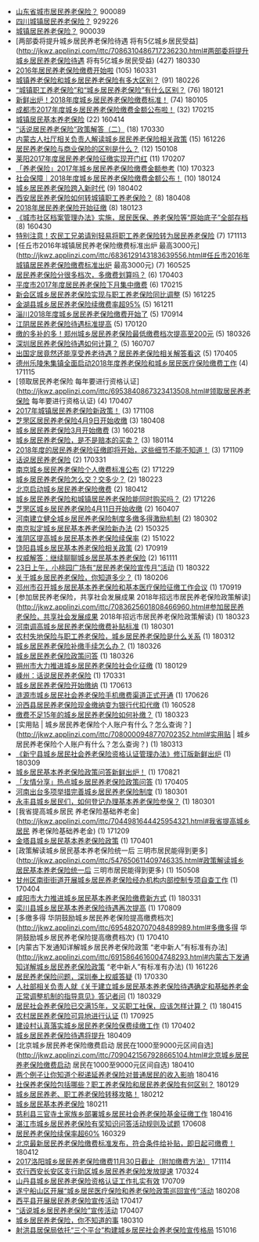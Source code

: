- [山东省城市居民养老保险？](http://jkwz.applinzi.com/ittc/7044362725952586513.html#山东省城市居民养老保险？)  900089 
- [四川城镇居民养老保险？](http://jkwz.applinzi.com/ittc/7040738610834309904.html#四川城镇居民养老保险？)  929226 
- [城镇居民养老保险？](http://jkwz.applinzi.com/ittc/7075216863867175686.html#城镇居民养老保险？)  900039 
- [两部委将提升城乡居民养老保险待遇 将有5亿城乡居民受益](http://jkwz.applinzi.com/ittc/7086310486717236230.html#两部委将提升城乡居民养老保险待遇 将有5亿城乡居民受益) (427) 180330 
- [2016年居民养老保险缴费开始啦](http://jkwz.applinzi.com/ittc/6815679762978571269.html#2016年居民养老保险缴费开始啦) (105) 160331 
- [城镇养老保险和城乡居民养老保险有多大区别？](http://jkwz.applinzi.com/ittc/7074443037541663750.html#城镇养老保险和城乡居民养老保险有多大区别？) (91) 180226 
- [“城镇职工养老保险”和“城乡居民养老保险”有什么区别？](http://jkwz.applinzi.com/ittc/7061160712271823888.html#“城镇职工养老保险”和“城乡居民养老保险”有什么区别？) (76) 180121 
- [新鲜出炉！2018年度城乡居民养老保险缴费标准！](http://jkwz.applinzi.com/ittc/7055188601157977099.html#新鲜出炉！2018年度城乡居民养老保险缴费标准！) (74) 180105 
- [成都市2017年度城乡居民养老保险缴费金额公布啦！](http://jkwz.applinzi.com/ittc/6934867351727244293.html#成都市2017年度城乡居民养老保险缴费金额公布啦！) (32) 170215 
- [城镇居民基本养老保险](http://jkwz.applinzi.com/ittc/6820975206126322693.html#城镇居民基本养老保险) (22) 160414 
- [“话说居民养老保险”政策解答（二）](http://jkwz.applinzi.com/ittc/6950733099980817413.html#“话说居民养老保险”政策解答（二）) (18) 170330 
- [内蒙古人社厅相关负责人解读城乡居民养老保险相关政策](http://jkwz.applinzi.com/ittc/6915860413865788420.html#内蒙古人社厅相关负责人解读城乡居民养老保险相关政策) (15) 161226 
- [居民养老保险与商业保险的区别是什么？](http://jkwz.applinzi.com/ittc/547650611384571674.html#居民养老保险与商业保险的区别是什么？) (12) 150108 
- [莱阳2017年度居民养老保险征缴实现开门红](http://jkwz.applinzi.com/ittc/6931936865631601669.html#莱阳2017年度居民养老保险征缴实现开门红) (11) 170207 
- [「养老保险」2017年城乡居民养老保险缴费金额参考](http://jkwz.applinzi.com/ittc/6948345776072819716.html#「养老保险」2017年城乡居民养老保险缴费金额参考) (10) 170323 
- [社会保障｜2018年度城乡居民养老保险缴费金额公布！](http://jkwz.applinzi.com/ittc/7062247508955104272.html#社会保障｜2018年度城乡居民养老保险缴费金额公布！) (10) 180124 
- [城乡居民养老保险跨入新时代](http://jkwz.applinzi.com/ittc/7087431540151944198.html#城乡居民养老保险跨入新时代) (9) 180402 
- [西安居民养老保险如何转城镇职工养老保险？](http://jkwz.applinzi.com/ittc/7089530187530372112.html#西安居民养老保险如何转城镇职工养老保险？) (8) 180408 
- [2018年居民养老保险开始征缴](http://jkwz.applinzi.com/ittc/7061839934338368529.html#2018年居民养老保险开始征缴) (8) 180123 
- [《城市社区档案管理办法》实施，居民医保、养老保险等“原始底子”全部存档](http://jkwz.applinzi.com/ittc/6826794237026632709.html#《城市社区档案管理办法》实施，居民医保、养老保险等“原始底子”全部存档) (8) 160430 
- [特别注意！农民工兄弟请别轻易将职工养老保险转为居民养老保险](http://jkwz.applinzi.com/ittc/7035409620686865424.html#特别注意！农民工兄弟请别轻易将职工养老保险转为居民养老保险) (7) 171113 
- [任丘市2016年城镇居民养老保险缴费标准出炉 最高3000元](http://jkwz.applinzi.com/ittc/6836129143183639556.html#任丘市2016年城镇居民养老保险缴费标准出炉 最高3000元) (7) 160525 
- [居民养老保险分很多档次，多缴费划算吗？](http://jkwz.applinzi.com/ittc/6952261693022405636.html#居民养老保险分很多档次，多缴费划算吗？) (6) 170403 
- [平度市2017年度居民养老保险下月集中缴费](http://jkwz.applinzi.com/ittc/6934919898395575300.html#平度市2017年度居民养老保险下月集中缴费) (6) 170215 
- [新会区城乡居民养老保险实现与职工养老保险同比调整](http://jkwz.applinzi.com/ittc/6915500156152972292.html#新会区城乡居民养老保险实现与职工养老保险同比调整) (5) 161225 
- [金湖县城乡居民养老保险续缴费率超95%](http://jkwz.applinzi.com/ittc/6910290885895259140.html#金湖县城乡居民养老保险续缴费率超95%) (5) 161211 
- [淄川2018年度城乡居民养老保险缴费开始了](http://jkwz.applinzi.com/ittc/7013100689545495568.html#淄川2018年度城乡居民养老保险缴费开始了) (5) 170914 
- [江阴居民养老保险待遇标准提高](http://jkwz.applinzi.com/ittc/6925143728481371141.html#江阴居民养老保险待遇标准提高) (5) 170120 
- [缴的多补的多！郑州城乡居民养老保险最低缴费档次提高至200元](http://jkwz.applinzi.com/ittc/7084853494622454794.html#缴的多补的多！郑州城乡居民养老保险最低缴费档次提高至200元) (5) 180326 
- [深圳居民养老保险待遇如何计算？](http://jkwz.applinzi.com/ittc/6852166245721588740.html#深圳居民养老保险待遇如何计算？) (5) 160707 
- [出国定居竟然还能享受养老待遇？居民养老保险相关解答看这](http://jkwz.applinzi.com/ittc/6953017120995673093.html#出国定居竟然还能享受养老待遇？居民养老保险相关解答看这) (5) 170405 
- [德州乐陵朱集镇全面启动2018年度养老保险和城乡居民医疗保险缴费工作](http://jkwz.applinzi.com/ittc/7036095001598100497.html#德州乐陵朱集镇全面启动2018年度养老保险和城乡居民医疗保险缴费工作) (4) 171115 
- [领取居民养老保险 每年要进行资格认证](http://jkwz.applinzi.com/ittc/6953840867323413508.html#领取居民养老保险 每年要进行资格认证) (4) 170407 
- [2017年城镇居民养老保险新政策！](http://jkwz.applinzi.com/ittc/7033623918886257681.html#2017年城镇居民养老保险新政策！) (3) 171108 
- [芝罘区居民养老保险4月9日开始收缴](http://jkwz.applinzi.com/ittc/7089659118254294022.html#芝罘区居民养老保险4月9日开始收缴) (3) 180408 
- [城乡居民养老保险3月开始缴费](http://jkwz.applinzi.com/ittc/6800084830268163076.html#城乡居民养老保险3月开始缴费) (3) 160218 
- [城乡居民养老保险，是不是赔本的买卖？](http://jkwz.applinzi.com/ittc/7058516892623307782.html#城乡居民养老保险，是不是赔本的买卖？) (3) 180114 
- [2018年度的居民养老保险征缴即将开始，这些细节不能不知道！](http://jkwz.applinzi.com/ittc/7034086119275234320.html#2018年度的居民养老保险征缴即将开始，这些细节不能不知道！) (3) 171109 
- [话说居民养老保险](http://jkwz.applinzi.com/ittc/6951100285236806661.html#话说居民养老保险) (2) 170331 
- [南京城乡居民养老保险个人缴费标准公布](http://jkwz.applinzi.com/ittc/7052568435223954449.html#南京城乡居民养老保险个人缴费标准公布) (2) 171229 
- [城乡居民养老保险怎么交？交多少？](http://jkwz.applinzi.com/ittc/7073352123159151626.html#城乡居民养老保险怎么交？交多少？) (2) 180223 
- [北京启动城乡居民养老保险缴费](http://jkwz.applinzi.com/ittc/7091043677378184198.html#北京启动城乡居民养老保险缴费) (2) 180412 
- [城乡居民养老保险和城镇居民养老保险能同时购买吗？](http://jkwz.applinzi.com/ittc/7051447337585476624.html#城乡居民养老保险和城镇居民养老保险能同时购买吗？) (2) 171226 
- [芝罘区城乡居民养老保险4月11日开始收缴](http://jkwz.applinzi.com/ittc/6818351339432051717.html#芝罘区城乡居民养老保险4月11日开始收缴) (2) 160407 
- [河南建立健全城乡居民养老保险制度多缴多得激励机制](http://jkwz.applinzi.com/ittc/7075821792042419206.html#河南建立健全城乡居民养老保险制度多缴多得激励机制) (2) 180302 
- [南京拟定城乡居民基本养老保险新办法](http://jkwz.applinzi.com/ittc/547650611397479521.html#南京拟定城乡居民基本养老保险新办法) (2) 150325 
- [淮阴区提高城乡居民基本养老保险续保率](http://jkwz.applinzi.com/ittc/6755660146023760901.html#淮阴区提高城乡居民基本养老保险续保率) (2) 151022 
- [饶阳县城乡居民基本养老保险相关政策](http://jkwz.applinzi.com/ittc/7015066714155516944.html#饶阳县城乡居民基本养老保险相关政策) (2) 170919 
- [权威解答：继续聊聊城乡居民基本养老保险](http://jkwz.applinzi.com/ittc/6899292382029153284.html#权威解答：继续聊聊城乡居民基本养老保险) (2) 161111 
- [23日上午，小桃园广场有“居民养老保险宣传月”活动](http://jkwz.applinzi.com/ittc/7083384872678982673.html#23日上午，小桃园广场有“居民养老保险宣传月”活动) (1) 180322 
- [关于城乡居民养老保险，你知道多少？](http://jkwz.applinzi.com/ittc/7066999469252281351.html#关于城乡居民养老保险，你知道多少？) (1) 180206 
- [邓州市召开城乡居民基本养老保险和基本医疗保险征缴工作会议](http://jkwz.applinzi.com/ittc/7015111796715947025.html#邓州市召开城乡居民基本养老保险和基本医疗保险征缴工作会议) (1) 170919 
- [参加居民养老保险，共享社会发展成果 2018年招远市居民养老保险政策解读](http://jkwz.applinzi.com/ittc/7083625601808466960.html#参加居民养老保险，共享社会发展成果 2018年招远市居民养老保险政策解读) (1) 180323 
- [河南调高城乡居民养老保险缴费补贴标准](http://jkwz.applinzi.com/ittc/7075409955530474506.html#河南调高城乡居民养老保险缴费补贴标准) (1) 180301 
- [农村失地保险与职工养老保险，城乡居民养老保险是什么关系](http://jkwz.applinzi.com/ittc/7079625401880282123.html#农村失地保险与职工养老保险，城乡居民养老保险是什么关系) (1) 180312 
- [城乡居民养老保险补缴手续怎么办？](http://jkwz.applinzi.com/ittc/7084813016535401478.html#城乡居民养老保险补缴手续怎么办？) (1) 180326 
- [城乡居民养老保险政策问答](http://jkwz.applinzi.com/ittc/7084784724688241674.html#城乡居民养老保险政策问答) (1) 180326 
- [朔州市大力推进城乡居民养老保险社会化征缴](http://jkwz.applinzi.com/ittc/7064059915197219851.html#朔州市大力推进城乡居民养老保险社会化征缴) (1) 180129 
- [嵊州：话说居民养老保险](http://jkwz.applinzi.com/ittc/6951114566187615236.html#嵊州：话说居民养老保险) (1) 170331 
- [城乡居民养老保险开始缴纳](http://jkwz.applinzi.com/ittc/6978553413393449989.html#城乡居民养老保险开始缴纳) (1) 170613 
- [涟源市城乡居民社会养老保险手机缴费渠道正式开通](http://jkwz.applinzi.com/ittc/6983502061952828421.html#涟源市城乡居民社会养老保险手机缴费渠道正式开通) (1) 170626 
- [汾西县居民养老保险现金缴纳变为银行代扣代缴](http://jkwz.applinzi.com/ittc/6836839260317303812.html#汾西县居民养老保险现金缴纳变为银行代扣代缴) (1) 160528 
- [缴费不足15年的城乡居民养老保险如何补缴？](http://jkwz.applinzi.com/ittc/7083717585994777607.html#缴费不足15年的城乡居民养老保险如何补缴？) (1) 180323 
- [实用贴 | 城乡居民养老保险个人账户有什么？怎么查询？](http://jkwz.applinzi.com/ittc/7080000948770702352.html#实用贴 | 城乡居民养老保险个人账户有什么？怎么查询？) (1) 180313 
- [《新宁县城乡居民社会养老保险资格认证管理办法》修订版新鲜出炉](http://jkwz.applinzi.com/ittc/7078444930790065162.html#《新宁县城乡居民社会养老保险资格认证管理办法》修订版新鲜出炉) (1) 180309 
- [城乡居民基本养老保险政策问答新鲜出炉！](http://jkwz.applinzi.com/ittc/7004175180413535249.html#城乡居民基本养老保险政策问答新鲜出炉！) (1) 170821 
- [「友情分享」热点城乡居民养老保险政策问答](http://jkwz.applinzi.com/ittc/6953102168998544388.html#「友情分享」热点城乡居民养老保险政策问答) (1) 170405 
- [河南出台多项举措完善城乡居民养老保险制度](http://jkwz.applinzi.com/ittc/7075526360548508683.html#河南出台多项举措完善城乡居民养老保险制度) (1) 180301 
- [永丰县城乡居民们，如何登记办理基本养老保险参保？](http://jkwz.applinzi.com/ittc/7074807744727352331.html#永丰县城乡居民们，如何登记办理基本养老保险参保？) (1) 180301 
- [我省提高城乡居民
养老保险基础养老金](http://jkwz.applinzi.com/ittc/7044981644425954321.html#我省提高城乡居民
养老保险基础养老金) (1) 171209 
- [金塔县城乡居民基本养老保险政策](http://jkwz.applinzi.com/ittc/6951602280372634629.html#金塔县城乡居民基本养老保险政策) (1) 170401 
- [政策解读城乡居民基本养老保险统一后 三明市居民能得到更多](http://jkwz.applinzi.com/ittc/547650611409746335.html#政策解读城乡居民基本养老保险统一后 三明市居民能得到更多) (1) 150508 
- [甘州区南街街道开展城乡居民养老保险经办机构内部控制专项自查工作](http://jkwz.applinzi.com/ittc/6952686397814211589.html#甘州区南街街道开展城乡居民养老保险经办机构内部控制专项自查工作) (1) 170404 
- [咸阳市大力推进城乡居民基本养老保险缴费新方式](http://jkwz.applinzi.com/ittc/7086542174969922577.html#咸阳市大力推进城乡居民基本养老保险缴费新方式) (1) 180331 
- [栾川县城乡居民基本养老保险待遇再次提高](http://jkwz.applinzi.com/ittc/6999854047602148368.html#栾川县城乡居民基本养老保险待遇再次提高) (1) 170809 
- [多缴多得 华阴鼓励城乡居民养老保险提高缴费档次](http://jkwz.applinzi.com/ittc/6954820707048489989.html#多缴多得 华阴鼓励城乡居民养老保险提高缴费档次) (1) 170410 
- [内蒙古下发通知详解城乡居民养老保险政策 “老中新人”有标准有办法](http://jkwz.applinzi.com/ittc/6915864616004748293.html#内蒙古下发通知详解城乡居民养老保险政策 “老中新人”有标准有办法) (1) 161226 
- [居民养老保险问题，深圳奉上权威答疑](http://jkwz.applinzi.com/ittc/6950839946763043844.html#居民养老保险问题，深圳奉上权威答疑) (1) 170330 
- [人社部相关负责人就《关于建立城乡居民基本养老保险待遇确定和基础养老金正常调整机制的指导意见》答记者问](http://jkwz.applinzi.com/ittc/7085919541656028167.html#人社部相关负责人就《关于建立城乡居民基本养老保险待遇确定和基础养老金正常调整机制的指导意见》答记者问) (1) 180329 
- [居民社会养老保险已交满15年，又买职工社保，应该怎样计算？](http://jkwz.applinzi.com/ittc/7092260152839504907.html#居民社会养老保险已交满15年，又买职工社保，应该怎样计算？) (1) 180415 
- [农村居民养老保险可异地进行认证](http://jkwz.applinzi.com/ittc/7017160682074801169.html#农村居民养老保险可异地进行认证) (1) 170925 
- [建设村认真落实城乡居民养老保险保费续缴工作](http://jkwz.applinzi.com/ittc/6951971826069668868.html#建设村认真落实城乡居民养老保险保费续缴工作) (1) 170402 
- [城乡居民养老保险待遇将提升](http://jkwz.applinzi.com/ittc/7089930059739825162.html#城乡居民养老保险待遇将提升)  180409 
- [北京城乡居民养老保险缴费启动 居民在1000至9000元区间自选](http://jkwz.applinzi.com/ittc/7090421567928665104.html#北京城乡居民养老保险缴费启动 居民在1000至9000元区间自选)  180410 
- [两个例子让你知道个税递延养老保险对普通居民的收入影响](http://jkwz.applinzi.com/ittc/7092600820166296592.html#两个例子让你知道个税递延养老保险对普通居民的收入影响)  180416 
- [社保养老保险包括哪些？职工养老保险和居民养老保险有何区别？](http://jkwz.applinzi.com/ittc/7064019854468580359.html#社保养老保险包括哪些？职工养老保险和居民养老保险有何区别？)  180129 
- [城乡居民养老、职工养老保险转移攻略！](http://jkwz.applinzi.com/ittc/7069127024486908945.html#城乡居民养老、职工养老保险转移攻略！)  180212 
- [城乡居民基本养老保险](http://jkwz.applinzi.com/ittc/7068961889059341319.html#城乡居民基本养老保险)  180211 
- [慈利县三官寺土家族乡部署城乡居民社会养老保险基金征缴工作](http://jkwz.applinzi.com/ittc/7092606554576782346.html#慈利县三官寺土家族乡部署城乡居民社会养老保险基金征缴工作)  180416 
- [湛江市城乡居民养老保险有奖知识问答活动规则及试题](http://jkwz.applinzi.com/ittc/6976739578059686916.html#湛江市城乡居民养老保险有奖知识问答活动规则及试题)  170608 
- [居民养老保险续保率超60%](http://jkwz.applinzi.com/ittc/6814965337023841285.html#居民养老保险续保率超60%)  160329 
- [北京最新居民养老保险缴费标准发布，符合条件给补贴，即日起可缴费！](http://jkwz.applinzi.com/ittc/7090926724374332423.html#北京最新居民养老保险缴费标准发布，符合条件给补贴，即日起可缴费！)  180412 
- [2017洛阳城乡居民养老保险缴费11月30日截止（附加缴费方法）](http://jkwz.applinzi.com/ittc/7035771706445136912.html#2017洛阳城乡居民养老保险缴费11月30日截止（附加缴费方法）)  171114 
- [农行西安长安区支行助区城乡居民养老保险发放提速](http://jkwz.applinzi.com/ittc/6948663393601979396.html#农行西安长安区支行助区城乡居民养老保险发放提速)  170324 
- [山丹县城乡居民养老保险资格认证工作扎实有效](http://jkwz.applinzi.com/ittc/6988267361470514192.html#山丹县城乡居民养老保险资格认证工作扎实有效)  170709 
- [遂宁船山区开展“城乡居民医疗保险和养老保险政策巡回宣传”活动](http://jkwz.applinzi.com/ittc/7067645211297973265.html#遂宁船山区开展“城乡居民医疗保险和养老保险政策巡回宣传”活动)  180208 
- [西平县开展居民养老保险宣传活动](http://jkwz.applinzi.com/ittc/6957409622360065029.html#西平县开展居民养老保险宣传活动)  170417 
- [“话说城乡居民养老保险”宣传活动](http://jkwz.applinzi.com/ittc/6953688536275485701.html#“话说城乡居民养老保险”宣传活动)  170407 
- [城乡居民养老保险，你不知道的事](http://jkwz.applinzi.com/ittc/7078889340262679558.html#城乡居民养老保险，你不知道的事)  180310 
- [射洪县居保局依托“三个平台”构建城乡居民社会养老保险宣传格局](http://jkwz.applinzi.com/ittc/6753821814121563141.html#射洪县居保局依托“三个平台”构建城乡居民社会养老保险宣传格局)  151016 
